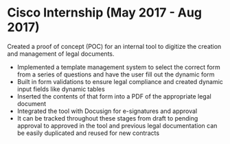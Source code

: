 # Cisco Internship (May 2017 - Aug 2017)

Created a proof of concept (POC) for an internal tool to digitize the creation and management of legal documents.

- Implemented a template management system to select the correct form from a series of questions and have the user fill out the dynamic form
- Built in form validations to ensure legal compliance and created dynamic input fields like dynamic tables
- Inserted the contents of that form into a PDF of the appropriate legal document
- Integrated the tool with Docusign for e-signatures and approval
- It can be tracked throughout these stages from draft to pending approval to approved in the tool and previous legal documentation can be easily duplicated and reused for new contracts